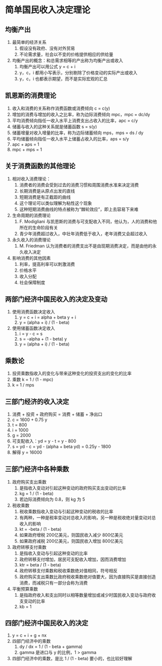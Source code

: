 # 简单国民收入决定理论

## 均衡产出
1. 最简单的经济关系
    1. 假设没有政府、没有对外贸易
    2. 不论需求量，社会以不变的价格提供相应的供给量
2. 均衡产出的概念：和总需求相等的产出称为均衡产出或收入
    1. 均衡产出可以用公式 y = c + i
    2. y，c，i 都用小写表示，分别剔除了价格变动的实际产出或收入
    3. y，c，i 也都表示期望，而不是实际宏观的汇总

## 凯恩斯的消费理论
1. 收入和消费的关系称作消费函数或消费倾向 c = c(y)
2. 增加的消费与增加的收入之比率，称为边际消费倾向 mpc，mpc = dc/dy
3. 平均消费倾向指任一收入水平上消费支出占收入的比率，apc = c/y
4. 储蓄与收入的这种关系就是储蓄函数 s = s(y)
5. 储蓄增量对收入增量的比率，称为边际储蓄倾向 mps，mps = ds / dy
6. 平均储蓄倾向指任一收入水平上储蓄占收入的比率，aps = s/y
7. apc + aps = 1
8. mpc + mps = 1

## 关于消费函数的其他理论
1. 相对收入消费理论：
    1. 消费者的消费会受到过去的消费习惯和周围消费水准来决定消费
    2. 长期消费是从原点出发的直线
    3. 短期消费是有正截距的曲线
    4. 这个理论可以类似理解为粘性这个现象
    5. 这种短期消费曲线的特点被称为“棘轮效应”，即上去容易下来难
2. 生命周期的消费理论
    1. F. Modigliani 与凯恩斯的消费与可支配收入不同，他认为，人的消费和他所在的生命阶段有关
    2. 青少年消费超过收入，中壮年消费低于收入，老年消费又会超过收入
3. 永久收入的消费理论
    1. M. Friedman 认为消费者的消费支出不是由现期消费决定，而是由他的永久收入决定
4. 影响消费的其他因素
    1. 利率，提高利率可以刺激消费
    2. 价格水平
    3. 收入分配
    4. 社会保障制度

## 两部门经济中国民收入的决定及变动
1. 使用消费函数决定收入
    1. y = c + i = alpha + beta y + i
    2. y = (alpha + i) / (1 - beta)
2. 使用储蓄函数决定收入
    1. i = y - c = s
    2. s = -alpha + (1 - beta) y
    3. y = (alpha + i) / (1 - beta)

## 乘数论
1. 投资乘数指收入的变化与带来这种变化的投资支出的变化的比率
2. 乘数 k = 1 / (1 - mpc)
3. k = 1 / mps

## 三部门经济的收入决定
1. 消费 + 投资 + 政府购买 = 消费 + 储蓄 + 净出口
2. c = 1600 + 0.75 y
3. t = 800
4. i = 1000
5. g = 2000
6. 可支配收入：yd = y - t = y - 800
7. s = yd - c = yd - (alpha + beta yd) = 0.25y - 1800
8. 解得 y = 16000

## 三部门经济中各种乘数
1. 政府购买支出乘数
    1. 是指收入变动对引起这种变动的政府购买支出变动的比率
    2. kg = 1 / (1 - beta)
    3. 若边际消费倾向为 0.8，则 kg 为 5
2. 税收乘数
    1. 税收乘数指收入变动与引起这种变动的税收的比率
    2. 有两种，一种是税率变动对总收入的影响，另一种是税收绝对量变动对总收入的影响
    3. kt = -beta / (1 - beta)
    4. 如果政府增税 200亿美元，则国民收入减少 800亿美元
    5. 如果政府减税 200亿美元，则国民收入增加 800亿美元
3. 政府转移支付乘数
    1. 是指收入变动与引起这种变动的比率
    2. 政府转移支付增加，居民可支配收入增加，因而消费增加
    3. ktr = beta / (1 - beta)
    4. 政府转移支付乘数和税收乘数绝对值相同，符号相反
    5. 政府购买支出乘数比政府税收乘数绝对值要大，因为直接购买是直接创造消费，而减税只有一部分会称为消费
4. 平衡预算乘数
    1. 是指政府收入和支出同时以相等数量增加或减少时国民收入变动与政府收支变动的比率
    2. kb = 1

## 四部门经济中国民收入的决定
1. y = c + i + g + nx
2. 四部门经济中的乘数
    1. dy / dx = 1 / (1 - beta + gamma)
    2. gamma 是进口与 y 的比例，1 > gamma
3. 四部门经济中的乘数，是比 1 / (1 - beta) 要小的，也比较好理解

























